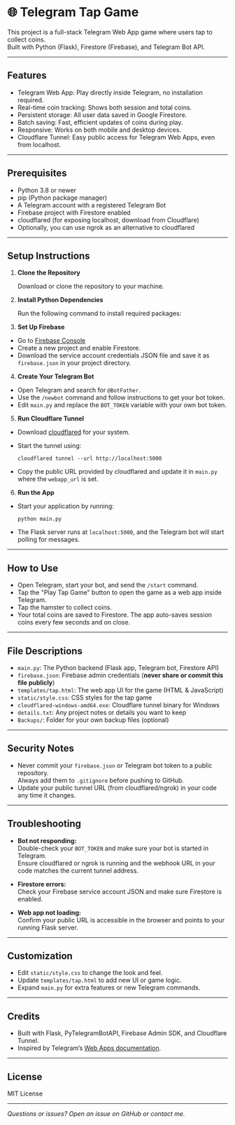 # 🌐 Telegram Tap Game

This project is a full-stack Telegram Web App game where users tap to collect coins.  
Built with Python (Flask), Firestore (Firebase), and Telegram Bot API.

---

## Features

- Telegram Web App: Play directly inside Telegram, no installation required.
- Real-time coin tracking: Shows both session and total coins.
- Persistent storage: All user data saved in Google Firestore.
- Batch saving: Fast, efficient updates of coins during play.
- Responsive: Works on both mobile and desktop devices.
- Cloudflare Tunnel: Easy public access for Telegram Web Apps, even from localhost.

---

## Prerequisites

- Python 3.8 or newer
- pip (Python package manager)
- A Telegram account with a registered Telegram Bot
- Firebase project with Firestore enabled
- cloudflared (for exposing localhost, download from Cloudflare)
- Optionally, you can use ngrok as an alternative to cloudflared

---

## Setup Instructions

1. **Clone the Repository**

   Download or clone the repository to your machine.

2. **Install Python Dependencies**

   Run the following command to install required packages:


3. **Set Up Firebase**

- Go to [Firebase Console](https://console.firebase.google.com/)
- Create a new project and enable Firestore.
- Download the service account credentials JSON file and save it as `firebase.json` in your project directory.

4. **Create Your Telegram Bot**

- Open Telegram and search for `@BotFather`.
- Use the `/newbot` command and follow instructions to get your bot token.
- Edit `main.py` and replace the `BOT_TOKEN` variable with your own bot token.

5. **Run Cloudflare Tunnel**

- Download [cloudflared](https://github.com/cloudflare/cloudflared/releases) for your system.
- Start the tunnel using:

  ```
  cloudflared tunnel --url http://localhost:5000
  ```

- Copy the public URL provided by cloudflared and update it in `main.py` where the `webapp_url` is set.

6. **Run the App**

- Start your application by running:

  ```
  python main.py
  ```

- The Flask server runs at `localhost:5000`, and the Telegram bot will start polling for messages.

---

## How to Use

- Open Telegram, start your bot, and send the `/start` command.
- Tap the "Play Tap Game" button to open the game as a web app inside Telegram.
- Tap the hamster to collect coins.
- Your total coins are saved to Firestore. The app auto-saves session coins every few seconds and on close.

---

## File Descriptions

- `main.py`: The Python backend (Flask app, Telegram bot, Firestore API)
- `firebase.json`: Firebase admin credentials (**never share or commit this file publicly**)
- `templates/tap.html`: The web app UI for the game (HTML & JavaScript)
- `static/style.css`: CSS styles for the tap game
- `cloudflared-windows-amd64.exe`: Cloudflare tunnel binary for Windows
- `details.txt`: Any project notes or details you want to keep
- `Backups/`: Folder for your own backup files (optional)

---

## Security Notes

- Never commit your `firebase.json` or Telegram bot token to a public repository.  
Always add them to `.gitignore` before pushing to GitHub.
- Update your public tunnel URL (from cloudflared/ngrok) in your code any time it changes.

---

## Troubleshooting

- **Bot not responding:**  
Double-check your `BOT_TOKEN` and make sure your bot is started in Telegram.  
Ensure cloudflared or ngrok is running and the webhook URL in your code matches the current tunnel address.

- **Firestore errors:**  
Check your Firebase service account JSON and make sure Firestore is enabled.

- **Web app not loading:**  
Confirm your public URL is accessible in the browser and points to your running Flask server.

---

## Customization

- Edit `static/style.css` to change the look and feel.
- Update `templates/tap.html` to add new UI or game logic.
- Expand `main.py` for extra features or new Telegram commands.

---

## Credits

- Built with Flask, PyTelegramBotAPI, Firebase Admin SDK, and Cloudflare Tunnel.
- Inspired by Telegram’s [Web Apps documentation](https://core.telegram.org/bots/webapps).

---

## License

MIT License

---

*Questions or issues? Open an issue on GitHub or contact me.*
